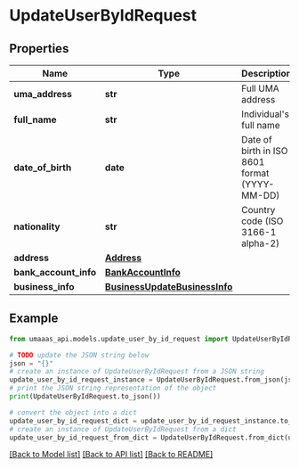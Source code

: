 # UpdateUserByIdRequest


## Properties

Name | Type | Description | Notes
------------ | ------------- | ------------- | -------------
**uma_address** | **str** | Full UMA address | [optional] 
**full_name** | **str** | Individual&#39;s full name | [optional] 
**date_of_birth** | **date** | Date of birth in ISO 8601 format (YYYY-MM-DD) | [optional] 
**nationality** | **str** | Country code (ISO 3166-1 alpha-2) | [optional] 
**address** | [**Address**](Address.md) |  | [optional] 
**bank_account_info** | [**BankAccountInfo**](BankAccountInfo.md) |  | [optional] 
**business_info** | [**BusinessUpdateBusinessInfo**](BusinessUpdateBusinessInfo.md) |  | [optional] 

## Example

```python
from umaaas_api.models.update_user_by_id_request import UpdateUserByIdRequest

# TODO update the JSON string below
json = "{}"
# create an instance of UpdateUserByIdRequest from a JSON string
update_user_by_id_request_instance = UpdateUserByIdRequest.from_json(json)
# print the JSON string representation of the object
print(UpdateUserByIdRequest.to_json())

# convert the object into a dict
update_user_by_id_request_dict = update_user_by_id_request_instance.to_dict()
# create an instance of UpdateUserByIdRequest from a dict
update_user_by_id_request_from_dict = UpdateUserByIdRequest.from_dict(update_user_by_id_request_dict)
```
[[Back to Model list]](../README.md#documentation-for-models) [[Back to API list]](../README.md#documentation-for-api-endpoints) [[Back to README]](../README.md)



